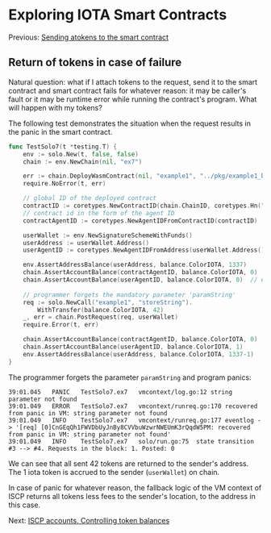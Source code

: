 # Exploring IOTA Smart Contracts

Previous: [Sending atokens to the smart contract](09.md)   

## Return of tokens in case of failure
Natural question: what if I attach tokens to the request, send it to the smart contract and smart contract fails for
whatever reason: it may be caller's fault or it may be runtime error while running the contract's program.
What will happen with my tokens?

The following test demonstrates the situation when the request results in the panic in the smart contract.

```go
func TestSolo7(t *testing.T) {
	env := solo.New(t, false, false)
	chain := env.NewChain(nil, "ex7")

	err := chain.DeployWasmContract(nil, "example1", "../pkg/example1_bg.wasm")
	require.NoError(t, err)

	// global ID of the deployed contract
	contractID := coretypes.NewContractID(chain.ChainID, coretypes.Hn("example1"))
	// contract id in the form of the agent ID
	contractAgentID := coretypes.NewAgentIDFromContractID(contractID)

	userWallet := env.NewSignatureSchemeWithFunds()
	userAddress := userWallet.Address()
	userAgentID := coretypes.NewAgentIDFromAddress(userWallet.Address())

	env.AssertAddressBalance(userAddress, balance.ColorIOTA, 1337)
	chain.AssertAccountBalance(contractAgentID, balance.ColorIOTA, 0)  // empty on-chain
	chain.AssertAccountBalance(userAgentID, balance.ColorIOTA, 0)  // empty on-chain
    
	// programmer forgets the mandatory parameter 'paramString'
	req := solo.NewCall("example1", "storeString").
		WithTransfer(balance.ColorIOTA, 42)
	_, err = chain.PostRequest(req, userWallet)
	require.Error(t, err)

	chain.AssertAccountBalance(contractAgentID, balance.ColorIOTA, 0)
	chain.AssertAccountBalance(userAgentID, balance.ColorIOTA, 1)
	env.AssertAddressBalance(userAddress, balance.ColorIOTA, 1337-1)
}
```   
The programmer forgets the parameter `paramString` and program panics:
```
39:01.045	PANIC	TestSolo7.ex7	vmcontext/log.go:12	string parameter not found
39:01.049	ERROR	TestSolo7.ex7	vmcontext/runreq.go:170	recovered from panic in VM: string parameter not found
39:01.049	INFO	TestSolo7.ex7	vmcontext/runreq.go:177	eventlog -> '[req] [0]CnGEqQh1FWVDbUyJnBy8CVVbuWzwrNWEUmK3rQqdW5PM: recovered from panic in VM: string parameter not found'
39:01.049	INFO	TestSolo7.ex7	solo/run.go:75	state transition #3 --> #4. Requests in the block: 1. Posted: 0
```
We can see that all sent 42 tokens are returned to the sender's address. The 1 iota token is accrued 
to the sender (`userWallet`) on chain. 

In case of panic for whatever reason, the fallback logic of the VM context of ISCP returns all 
tokens less fees to the sender's location, to the address in this case. 

Next: [ISCP accounts. Controlling token balances](iscp_accounts.md) 
 
